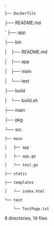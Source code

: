 .

    ├── Dockerfile

├── README.md

`
├── app

├── bin

│   ├── README.md

│   ├── app

│   ├── main

│   └── test

├── build

│   └── build.sh

├── main

├── pkg

└── src

    ├── main

    │   ├── app

    │   ├── app.go

    │   └── test.go

    ├── static

    ├── templates

    │   └── index.html

    └── text

        └── TestPage.txt


8 directories, 14 files
